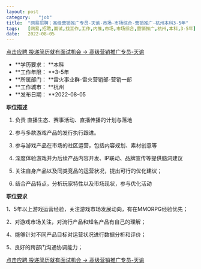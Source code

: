 ```yaml
---
layout:	post
category:	"job"
title:	"网易招聘：高级营销推广专员-天谕-市场-市场综合-营销推广-杭州本科3-5年"
tags:	[网易,招聘,面试,找工作,工作,内推,市场,市场综合,营销推广,杭州,本科,3-5年]
date:	2022-08-05
---
```


[点击应聘 投递简历就有面试机会 ->  高级营销推广专员-天谕](http://mobile.bole.netease.com/bole/boleDetail?id=42140&employeeId=346f03c3cda5f04c&key=all)



- **学历要求： **本科
- **工作年限： **3-5年
- **所属部门： **雷火事业群-雷火营销部-营销一部
- **工作城市： **杭州
- **发布日期： **2022-08-05



**职位描述**

1. 负责 直播生态、赛事活动、直播传播的计划与落地

2. 参与多款游戏产品的发行执行跟进。

3. 参与游戏产品在市场的社区运营，包括内容规划、素材创意等

4. 深度体验游戏并为后续产品内容开发、IP联动、品牌宣传等提供脑洞建议

5. 关注自身产品以及同类竞品的运营状况，提出可行的优化建议；

6. 结合产品特点，分析玩家特性以及市场现状，参与优化活动





**职位要求**

1、5年以上游戏运营经验，关注游戏市场发展动向，有在MMORPG经验优先；

2、对游戏市场关注，对流行产品和知名产品有自己的理解；

4、能够针对不同产品目标对运营状况进行数据分析和评价；

5、良好的跨部门沟通协调能力；



[点击应聘 投递简历就有面试机会 ->  高级营销推广专员-天谕](http://mobile.bole.netease.com/bole/boleDetail?id=42140&employeeId=346f03c3cda5f04c&key=all)